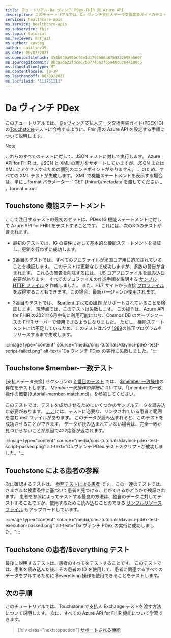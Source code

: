 ```yaml
---
title: チュートリアル-Da ヴィンチ PDex-FHIR 用 Azure API
description: このチュートリアルでは、Da ヴィンチ支払人データ交換実装ガイドのテストに合格するように、FHIR 用の Azure API を設定する手順について説明します。
services: healthcare-apis
ms.service: healthcare-apis
ms.subservice: fhir
ms.topic: tutorial
ms.reviewer: matjazl
ms.author: cavoeg
author: caitlinv39
ms.date: 06/07/2021
ms.openlocfilehash: 454b049a90bcf6e1d1793606a8759222698e5697
ms.sourcegitcommit: 8bca2d622fdce67b07746a2fb5a40c0c644100c6
ms.translationtype: MT
ms.contentlocale: ja-JP
ms.lasthandoff: 06/09/2021
ms.locfileid: "111751111"
---
```

# <a name="da-vinci-pdex"></a>Da ヴィンチ PDex

このチュートリアルでは、 [Da ヴィンチ支払人データ交換実装ガイド](http://hl7.org/fhir/us/davinci-pdex/toc.html)(PDEX IG) の[Touchstone](https://touchstone.aegis.net/touchstone/)テストに合格するように、Fhir 用の Azure API を設定する手順について説明します。

> [!NOTE]
> これらのすべてのテストに対して、JSON テストに対して実行します。 Azure API for FHIR は、JSON と XML の両方をサポートしていますが、JSON または XML にアクセスするための個別のエンドポイントがありません。 このため、すべての XML テストが失敗します。 XML で機能ステートメントを表示する場合は、単に \_ format パラメーター: \` GET {fhirurl}/metadata を渡してください \_ 。format = xml\`

## <a name="touchstone-capability-statement"></a>Touchstone 機能ステートメント

ここで注目するテストの最初のセットは、PDex IG 機能ステートメントに対して Azure API for FHIR をテストすることです。 これには、次の3つのテストが含まれます。

* 最初のテストでは、IG の要件に対して基本的な機能ステートメントを検証し、更新を行わずに成功します。

* 2番目のテストでは、すべてのプロファイルが米国コア用に追加されていることを検証します。 このテストは更新なしで成功しますが、多数の警告が含まれます。 これらの警告を削除するには、 [US コアプロファイルを読み込む](validation-against-profiles.md)必要があります。 すべてのプロファイルの作成手順を説明する [サンプル HTTP ファイル](https://github.com/microsoft/fhir-server/blob/main/docs/rest/PayerDataExchange/USCore.http) を作成しました。 また、HL7 サイトから直接 [プロファイル](http://hl7.org/fhir/us/core/STU3.1.1/profiles.html#profiles) を取得することもできます。この場合、最新バージョンが使用されます。

* 3番目のテストでは、 [$patient すべての操作](patient-everything.md) がサポートされていることを検証します。 現時点では、このテストは失敗します。 この操作は、Azure API for FHIR の2021年6月中旬に利用可能になり、Cosmos DB のオープンソースの FHIR サーバーで使用できるようになりました。 ただし、機能ステートメントには不足しているため、このテストはバグ [1989](https://github.com/microsoft/fhir-server/issues/1989)の修正プログラムをリリースするまで失敗します。 

 
:::image type="content" source="media/cms-tutorials/davinci-pdex-test-script-failed.png" alt-text="Da ヴィンチ PDex の実行に失敗しました。":::

## <a name="touchstone-member-match-test"></a>Touchstone $member-一致テスト

[支払人データ交換] セクションの [2 番目のテスト](https://touchstone.aegis.net/touchstone/testdefinitions?selectedTestGrp=/FHIRSandbox/DaVinci/FHIR4-0-1-Test/PDEX/PayerExchange/01-Member-Match&activeOnly=false&contentEntry=TEST_SCRIPTS) では、 [$member 一致操作](http://hl7.org/fhir/us/davinci-hrex/2020Sep/OperationDefinition-member-match.html)の存在をテストします。 $Member 一致操作の詳細については、「 [$member の一致操作の概要](tutorial-member-match.md)」を参照してください。

このテストでは、テストを成功させるためにいくつかのサンプルデータを読み込む必要があります。 [ここ](https://github.com/microsoft/fhir-server/blob/main/docs/rest/PayerDataExchange/membermatch.http)には、テストに必要な、リンクされている患者と範囲を含む rest ファイルがあります。 このデータが読み込まれると、このテストを成功させることができます。 データが読み込まれていない場合は、完全一致が見つからないことが原因で422応答が返されます。

:::image type="content" source="media/cms-tutorials/davinci-pdex-test-script-passed.png" alt-text="Da ヴィンチ PDex テストスクリプトが成功しました。":::

## <a name="touchstone-patient-by-reference"></a>Touchstone による患者の参照

次に確認するテストは、 [参照テストによる患者](https://touchstone.aegis.net/touchstone/testdefinitions?selectedTestGrp=/FHIRSandbox/DaVinci/FHIR4-0-1-Test/PDEX/PayerExchange/02-PatientByReference&activeOnly=false&contentEntry=TEST_SCRIPTS) です。 この一連のテストでは、さまざまな検索条件に基づいて患者を見つけることができるかどうかが検証されます。 患者を参照によってテストする最良の方法は、独自のデータに対してテストすることですが、使用するために読み込むことのできる [サンプルリソースファイル](https://github.com/microsoft/fhir-server/blob/main/docs/rest/PayerDataExchange/PDex_Sample_Data.http) もアップロードしています。

:::image type="content" source="media/cms-tutorials/davinci-pdex-test-execution-passed.png" alt-text="Da ヴィンチ PDex の実行に成功しました。":::

## <a name="touchstone-patienteverything-test"></a>Touchstone の患者/$everything テスト

最後に説明するテストは、患者のすべてをテストすることです。 このテストでは、患者を読み込んだ後、その患者の ID を使用して、患者に関連するすべてのデータをプルするために $everything 操作を使用できることをテストします。

## <a name="next-steps"></a>次の手順

このチュートリアルでは、Touchstone で支払人 Exchange テストを渡す方法について説明します。 次に、すべての Azure API for FHIR 機能について学習できます。

>[!div class="nextstepaction"]
>[サポートされる機能](fhir-features-supported.md)  